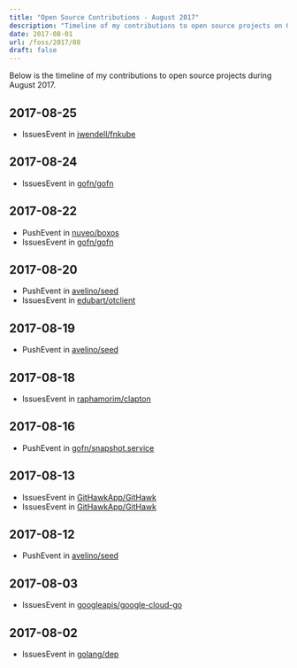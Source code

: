 ```yaml
---
title: "Open Source Contributions - August 2017"
description: "Timeline of my contributions to open source projects on GitHub during August 2017."
date: 2017-08-01
url: /foss/2017/08
draft: false
---
```


Below is the timeline of my contributions to open source projects during August 2017.

## 2017-08-25

- IssuesEvent in [jwendell/fnkube](https://github.com/jwendell/fnkube)

## 2017-08-24

- IssuesEvent in [gofn/gofn](https://github.com/gofn/gofn)

## 2017-08-22

- PushEvent in [nuveo/boxos](https://github.com/nuveo/boxos)
- IssuesEvent in [gofn/gofn](https://github.com/gofn/gofn)

## 2017-08-20

- PushEvent in [avelino/seed](https://github.com/avelino/seed)
- IssuesEvent in [edubart/otclient](https://github.com/edubart/otclient)

## 2017-08-19

- PushEvent in [avelino/seed](https://github.com/avelino/seed)

## 2017-08-18

- IssuesEvent in [raphamorim/clapton](https://github.com/raphamorim/clapton)

## 2017-08-16

- PushEvent in [gofn/snapshot.service](https://github.com/gofn/snapshot.service)

## 2017-08-13

- IssuesEvent in [GitHawkApp/GitHawk](https://github.com/GitHawkApp/GitHawk)
- IssuesEvent in [GitHawkApp/GitHawk](https://github.com/GitHawkApp/GitHawk)

## 2017-08-12

- PushEvent in [avelino/seed](https://github.com/avelino/seed)

## 2017-08-03

- IssuesEvent in [googleapis/google-cloud-go](https://github.com/googleapis/google-cloud-go)

## 2017-08-02

- IssuesEvent in [golang/dep](https://github.com/golang/dep)


